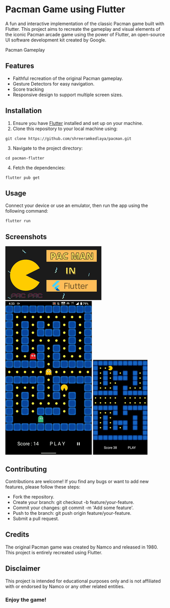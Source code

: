 # Pacman Game using Flutter
A fun and interactive implementation of the classic Pacman game built with Flutter. This project aims to recreate the gameplay and visual elements of the iconic Pacman arcade game using the power of Flutter, an open-source UI software development kit created by Google.

Pacman Gameplay


## Features
 - Faithful recreation of the original Pacman gameplay.
 - Gesture Detectors for easy navigation.
 - Score tracking
 - Responsive design to support multiple screen sizes.

## Installation
1. Ensure you have [Flutter](https://docs.flutter.dev/) installed and set up on your machine.
2.  Clone this repository to your local machine using:
```
git clone https://github.com/shreeramkedlaya/pacman.git
```
3. Navigate to the project directory:
 ```
 cd pacman-flutter
 ```
4. Fetch the dependencies:
```
flutter pub get
```

## Usage
Connect your device or use an emulator, then run the app using the following command:
``````
flutter run
``````
## Screenshots
![](screenshots/download.png)
![Pacman Gameplay](screenshots/pacman.gif)
![](screenshots/images.png)


## Contributing

Contributions are welcome! If you find any bugs or want to add new features, please follow these steps:

 - Fork the repository.
 - Create your branch: git checkout -b feature/your-feature.
 - Commit your changes: git commit -m 'Add some feature'.
 - Push to the branch: git push origin feature/your-feature.
 - Submit a pull request.
## Credits

The original Pacman game was created by Namco and released in 1980. This project is entirely recreated using Flutter.
## Disclaimer
This project is intended for educational purposes only and is not affiliated with or endorsed by Namco or any other related entities.

### Enjoy the game!